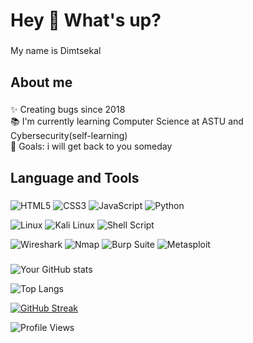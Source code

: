 <h1 align="left">Hey 👋 What's up?</h1>

###

<p align="left">My name is Dimtsekal </p>

###

<h2 align="left">About me</h2>

###

<p align="left">✨ Creating bugs since 2018<br>📚 I'm currently learning Computer Science at ASTU and Cybersecurity(self-learning)<br>🎯 Goals: i will get back to you someday<br></p>

###

<h2 align="left">Language and Tools</h2>

###
<!-- Programming Languages and tools -->
![HTML5](https://img.shields.io/badge/HTML5-E34F26?style=for-the-badge&logo=html5&logoColor=white)
![CSS3](https://img.shields.io/badge/CSS3-1572B6?style=for-the-badge&logo=css3&logoColor=white)
![JavaScript](https://img.shields.io/badge/JavaScript-F7DF1E?style=for-the-badge&logo=javascript&logoColor=black)
![Python](https://img.shields.io/badge/Python-3776AB?style=for-the-badge&logo=python&logoColor=white)


![Linux](https://img.shields.io/badge/Linux-FCC624?style=for-the-badge&logo=linux&logoColor=black)
![Kali Linux](https://img.shields.io/badge/Kali_Linux-557C94?style=for-the-badge&logo=kali-linux&logoColor=white)
![Shell Script](https://img.shields.io/badge/Shell_Script-121011?style=for-the-badge&logo=gnu-bash&logoColor=white)

![Wireshark](https://img.shields.io/badge/Wireshark-1679A7?style=for-the-badge&logo=wireshark&logoColor=white)
![Nmap](https://img.shields.io/badge/Nmap-0E83CD?style=for-the-badge&logo=nmap&logoColor=white)
![Burp Suite](https://img.shields.io/badge/Burp_Suite-FF6633?style=for-the-badge&logo=burp-suite&logoColor=white)
![Metasploit](https://img.shields.io/badge/Metasploit-2596CD?style=for-the-badge&logo=metasploit&logoColor=white)


###
<!-- GitHub Stats Card -->
![Your GitHub stats](https://github-readme-stats.vercel.app/api?username=kalchan12&show_icons=true&theme=radical)

<!-- Top Languages Card -->
![Top Langs](https://github-readme-stats.vercel.app/api/top-langs/?username=kalchan12&layout=compact&theme=radical)

<!-- GitHub Streak Stats -->
[![GitHub Streak](https://github-readme-streak-stats.herokuapp.com/?user=kalchan12&theme=radical)](https://git.io/streak-stats)


<!-- Profile Views Counter -->
![Profile Views](https://komarev.com/ghpvc/?username=kalchan12&color=brightgreen)


